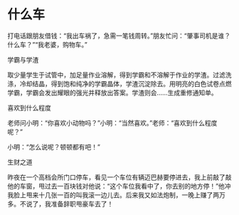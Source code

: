 # 什么车

打电话跟朋友借钱：“我出车祸了，急需一笔钱周转。”朋友忙问：“肇事司机是谁？什么车？”“我老婆，购物车。” 

学霸与学渣 

取少量学生于试管中，加足量作业溶解，得到学霸和不溶解于作业的学渣。过滤洗涤，冷却结晶，得到饱和纯净的学霸晶体，学渣沉淀除去。用明亮的白色试卷点燃学霸，学霸会发出耀眼的强光并释放出答案。学渣则会……生成重修通知单。 

喜欢到什么程度 

老师问小明：“你喜欢小动物吗？”小明：“当然喜欢。”老师：“喜欢到什么程度呢？” 

小明：“怎么说呢？顿顿都有吧！” 

生财之道 

昨夜在一个高档会所门口停车，看见一个车位有辆迈巴赫要停进去，我上前敲了敲他的车窗，甩过去一百块钱对他说：“这个车位我看中了，你去别的地方停！”他冲我脸上甩来十几张一百的叫我滚一边儿去。后来我又如法炮制，一晚上赚了两万多。不说了，我准备辞职甩豪车去了！